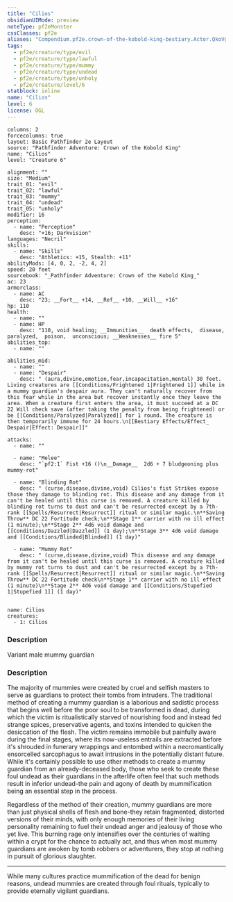 ```yaml
---
title: "Cilios"
obsidianUIMode: preview
noteType: pf2eMonster
cssClasses: pf2e
aliases: "Compendium.pf2e.crown-of-the-kobold-king-bestiary.Actor.QkoVg6ETUr2XMueM" 
tags:
  - pf2e/creature/type/evil
  - pf2e/creature/type/lawful
  - pf2e/creature/type/mummy
  - pf2e/creature/type/undead
  - pf2e/creature/type/unholy
  - pf2e/creature/level/6
statblock: inline
name: "Cilios"
level: 6
license: OGL
---
```


```statblock
columns: 2
forcecolumns: true
layout: Basic Pathfinder 2e Layout
source: "Pathfinder Adventure: Crown of the Kobold King"
name: "Cilios"
level: "Creature 6"

alignment: ""
size: "Medium"
trait_01: "evil"
trait_02: "lawful"
trait_03: "mummy"
trait_04: "undead"
trait_05: "unholy"
modifier: 16
perception:
  - name: "Perception"
    desc: "+16; Darkvision"
languages: "Necril"
skills:
  - name: "Skills"
    desc: "Athletics: +15, Stealth: +11"
abilityMods: [4, 0, 2, -2, 4, 2]
speed: 20 feet
sourcebook: "_Pathfinder Adventure: Crown of the Kobold King_"
ac: 23
armorclass:
  - name: AC
    desc: "23; __Fort__ +14, __Ref__ +10, __Will__ +16"
hp: 110
health:
  - name: ""
  - name: HP
    desc: "110, void healing; __Immunities__  death effects,  disease,  paralyzed,  poison,  unconscious; __Weaknesses__ fire 5"
abilities_top:
  - name: ""

abilities_mid:
  - name: ""
  - name: "Despair"
    desc: " (aura,divine,emotion,fear,incapacitation,mental) 30 feet. Living creatures are [[Conditions/Frightened 1|Frightened 1]] while in a mummy guardian's despair aura. They can't naturally recover from this fear while in the area but recover instantly once they leave the area. When a creature first enters the area, it must succeed at a DC 22 Will check save (after taking the penalty from being frightened) or be [[Conditions/Paralyzed|Paralyzed]] for 1 round. The creature is then temporarily immune for 24 hours.\n[[Bestiary Effects/Effect_ Despair|Effect: Despair]]"

attacks:
  - name: ""

  - name: "Melee"
    desc: "`pf2:1` Fist +16 ()\n__Damage__  2d6 + 7 bludgeoning plus mummy-rot"

  - name: "Blinding Rot"
    desc: " (curse,disease,divine,void) Cilios's fist Strikes expose those they damage to blinding rot. This disease and any damage from it can't be healed until this curse is removed. A creature killed by blinding rot turns to dust and can't be resurrected except by a 7th-rank [[Spells/Resurrect|Resurrect]] ritual or similar magic.\n**Saving Throw** DC 22 Fortitude check;\n**Stage 1** carrier with no ill effect (1 minute);\n**Stage 2** 4d6 void damage and [[Conditions/Dazzled|Dazzled]] (1 day);\n**Stage 3** 4d6 void damage and [[Conditions/Blinded|Blinded]] (1 day)"

  - name: "Mummy Rot"
    desc: " (curse,disease,divine,void) This disease and any damage from it can't be healed until this curse is removed. A creature killed by mummy rot turns to dust and can't be resurrected except by a 7th-rank [[Spells/Resurrect|Resurrect]] ritual or similar magic.\n**Saving Throw** DC 22 Fortitude check\n**Stage 1** carrier with no ill effect (1 minute)\n**Stage 2** 4d6 void damage and [[Conditions/Stupefied 1|Stupefied 1]] (1 day)"
 
```

```encounter-table
name: Cilios
creatures:
  - 1: Cilios
```
### Description
Variant male mummy guardian

### Description
The majority of mummies were created by cruel and selfish masters to serve as guardians to protect their tombs from intruders. The traditional method of creating a mummy guardian is a laborious and sadistic process that begins well before the poor soul to be transformed is dead, during which the victim is ritualistically starved of nourishing food and instead fed strange spices, preservative agents, and toxins intended to quicken the desiccation of the flesh. The victim remains immobile but painfully aware during the final stages, where its now-useless entrails are extracted before it's shrouded in funerary wrappings and entombed within a necromantically ensorcelled sarcophagus to await intrusions in the potentially distant future. While it's certainly possible to use other methods to create a mummy guardian from an already-deceased body, those who seek to create these foul undead as their guardians in the afterlife often feel that such methods result in inferior undead-the pain and agony of death by mummification being an essential step in the process.

Regardless of the method of their creation, mummy guardians are more than just physical shells of flesh and bone-they retain fragmented, distorted versions of their minds, with only enough memories of their living personality remaining to fuel their undead anger and jealousy of those who yet live. This burning rage only intensifies over the centuries of waiting within a crypt for the chance to actually act, and thus when most mummy guardians are awoken by tomb robbers or adventurers, they stop at nothing in pursuit of glorious slaughter.

* * *

While many cultures practice mummification of the dead for benign reasons, undead mummies are created through foul rituals, typically to provide eternally vigilant guardians.
